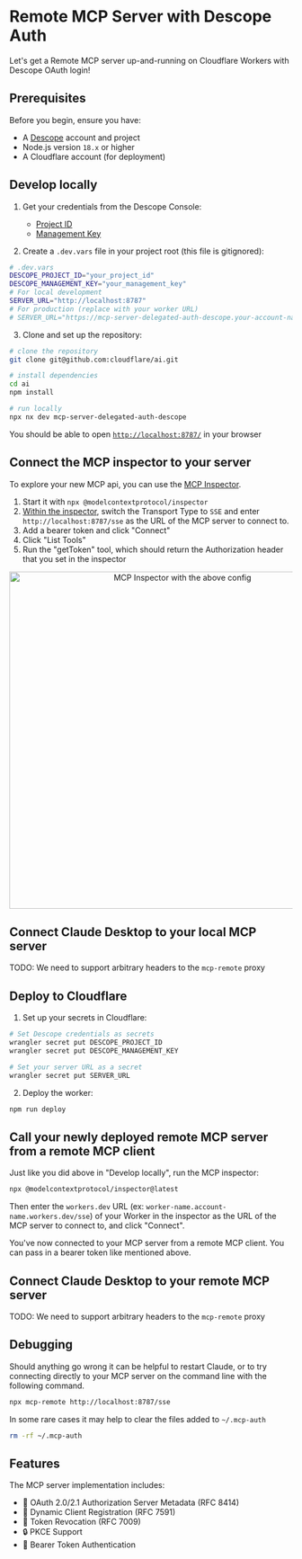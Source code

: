 # Remote MCP Server with Descope Auth

Let's get a Remote MCP server up-and-running on Cloudflare Workers with Descope OAuth login!

## Prerequisites

Before you begin, ensure you have:

- A [Descope](https://www.descope.com/) account and project
- Node.js version `18.x` or higher
- A Cloudflare account (for deployment)

## Develop locally

1. Get your credentials from the Descope Console:
   - [Project ID](https://app.descope.com/settings/project)
   - [Management Key](https://app.descope.com/settings/company/managementkeys)

2. Create a `.dev.vars` file in your project root (this file is gitignored):
```bash
# .dev.vars
DESCOPE_PROJECT_ID="your_project_id"
DESCOPE_MANAGEMENT_KEY="your_management_key"
# For local development
SERVER_URL="http://localhost:8787"
# For production (replace with your worker URL)
# SERVER_URL="https://mcp-server-delegated-auth-descope.your-account-name.workers.dev"
```

3. Clone and set up the repository:
```bash
# clone the repository
git clone git@github.com:cloudflare/ai.git

# install dependencies
cd ai
npm install

# run locally
npx nx dev mcp-server-delegated-auth-descope
```

You should be able to open [`http://localhost:8787/`](http://localhost:8787/) in your browser

## Connect the MCP inspector to your server

To explore your new MCP api, you can use the [MCP Inspector](https://modelcontextprotocol.io/docs/tools/inspector).

1. Start it with `npx @modelcontextprotocol/inspector`
2. [Within the inspector](http://localhost:5173), switch the Transport Type to `SSE` and enter `http://localhost:8787/sse` as the URL of the MCP server to connect to.
3. Add a bearer token and click "Connect"
4. Click "List Tools"
5. Run the "getToken" tool, which should return the Authorization header that you set in the inspector

<div align="center">
  <img src="img/mcp-inspector-sse-config.png" alt="MCP Inspector with the above config" width="600"/>
</div>

## Connect Claude Desktop to your local MCP server

TODO: We need to support arbitrary headers to the `mcp-remote` proxy

## Deploy to Cloudflare

1. Set up your secrets in Cloudflare:
```bash
# Set Descope credentials as secrets
wrangler secret put DESCOPE_PROJECT_ID
wrangler secret put DESCOPE_MANAGEMENT_KEY

# Set your server URL as a secret
wrangler secret put SERVER_URL
```

2. Deploy the worker:
```bash
npm run deploy
```

## Call your newly deployed remote MCP server from a remote MCP client

Just like you did above in "Develop locally", run the MCP inspector:

```bash
npx @modelcontextprotocol/inspector@latest
```

Then enter the `workers.dev` URL (ex: `worker-name.account-name.workers.dev/sse`) of your Worker in the inspector as the URL of the MCP server to connect to, and click "Connect".

You've now connected to your MCP server from a remote MCP client. You can pass in a bearer token like mentioned above.

## Connect Claude Desktop to your remote MCP server

TODO: We need to support arbitrary headers to the `mcp-remote` proxy

## Debugging

Should anything go wrong it can be helpful to restart Claude, or to try connecting directly to your
MCP server on the command line with the following command.

```bash
npx mcp-remote http://localhost:8787/sse
```

In some rare cases it may help to clear the files added to `~/.mcp-auth`

```bash
rm -rf ~/.mcp-auth
```

## Features

The MCP server implementation includes:

- 🔐 OAuth 2.0/2.1 Authorization Server Metadata (RFC 8414)
- 🔑 Dynamic Client Registration (RFC 7591)
- 🎫 Token Revocation (RFC 7009)
- 🔒 PKCE Support
- 📝 Bearer Token Authentication